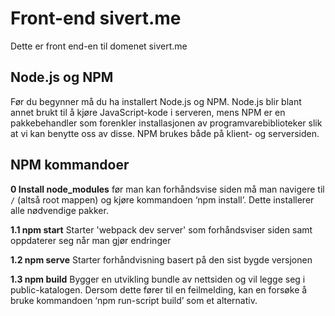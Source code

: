 # Front-end sivert.me
Dette er front end-en til domenet sivert.me

## Node.js og NPM 
Før du begynner må du ha installert Node.js og NPM. Node.js blir blant annet brukt til å kjøre JavaScript-kode i serveren, mens NPM er en pakkebehandler som forenkler installasjonen av programvarebiblioteker slik at vi kan benytte oss av disse. NPM brukes både på klient- og serversiden.  

## NPM kommandoer

**0 Install node_modules**
før man kan forhåndsvise siden må man navigere til `/` (altså root mappen) og kjøre kommandoen ‘npm install’. Dette installerer alle nødvendige pakker.

**1.1 npm start** Starter 'webpack dev server' som forhåndsviser siden samt oppdaterer seg når man gjør endringer

**1.2 npm serve** Starter forhåndvisning basert på den sist bygde versjonen

**1.3 npm build** Bygger en utvikling bundle av nettsiden og vil legge seg i public-katalogen. Dersom dette fører til en feilmelding, kan en forsøke å bruke kommandoen ‘npm run-script build’ som et alternativ.


